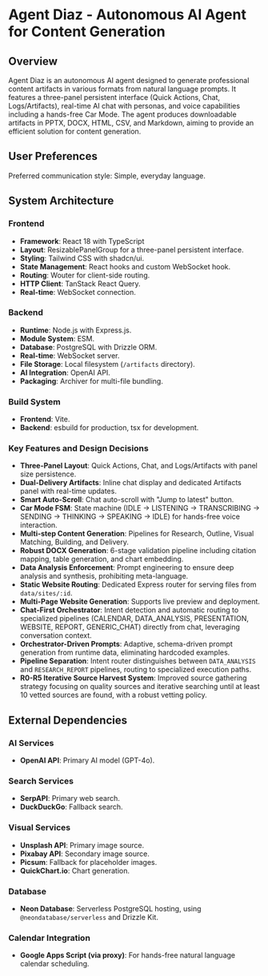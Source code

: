 # Agent Diaz - Autonomous AI Agent for Content Generation

## Overview
Agent Diaz is an autonomous AI agent designed to generate professional content artifacts in various formats from natural language prompts. It features a three-panel persistent interface (Quick Actions, Chat, Logs/Artifacts), real-time AI chat with personas, and voice capabilities including a hands-free Car Mode. The agent produces downloadable artifacts in PPTX, DOCX, HTML, CSV, and Markdown, aiming to provide an efficient solution for content generation.

## User Preferences
Preferred communication style: Simple, everyday language.

## System Architecture

### Frontend
- **Framework**: React 18 with TypeScript
- **Layout**: ResizablePanelGroup for a three-panel persistent interface.
- **Styling**: Tailwind CSS with shadcn/ui.
- **State Management**: React hooks and custom WebSocket hook.
- **Routing**: Wouter for client-side routing.
- **HTTP Client**: TanStack React Query.
- **Real-time**: WebSocket connection.

### Backend
- **Runtime**: Node.js with Express.js.
- **Module System**: ESM.
- **Database**: PostgreSQL with Drizzle ORM.
- **Real-time**: WebSocket server.
- **File Storage**: Local filesystem (`/artifacts` directory).
- **AI Integration**: OpenAI API.
- **Packaging**: Archiver for multi-file bundling.

### Build System
- **Frontend**: Vite.
- **Backend**: esbuild for production, tsx for development.

### Key Features and Design Decisions
- **Three-Panel Layout**: Quick Actions, Chat, and Logs/Artifacts with panel size persistence.
- **Dual-Delivery Artifacts**: Inline chat display and dedicated Artifacts panel with real-time updates.
- **Smart Auto-Scroll**: Chat auto-scroll with "Jump to latest" button.
- **Car Mode FSM**: State machine (IDLE → LISTENING → TRANSCRIBING → SENDING → THINKING → SPEAKING → IDLE) for hands-free voice interaction.
- **Multi-step Content Generation**: Pipelines for Research, Outline, Visual Matching, Building, and Delivery.
- **Robust DOCX Generation**: 6-stage validation pipeline including citation mapping, table generation, and chart embedding.
- **Data Analysis Enforcement**: Prompt engineering to ensure deep analysis and synthesis, prohibiting meta-language.
- **Static Website Routing**: Dedicated Express router for serving files from `data/sites/:id`.
- **Multi-Page Website Generation**: Supports live preview and deployment.
- **Chat-First Orchestrator**: Intent detection and automatic routing to specialized pipelines (CALENDAR, DATA_ANALYSIS, PRESENTATION, WEBSITE, REPORT, GENERIC_CHAT) directly from chat, leveraging conversation context.
- **Orchestrator-Driven Prompts**: Adaptive, schema-driven prompt generation from runtime data, eliminating hardcoded examples.
- **Pipeline Separation**: Intent router distinguishes between `DATA_ANALYSIS` and `RESEARCH_REPORT` pipelines, routing to specialized execution paths.
- **R0-R5 Iterative Source Harvest System**: Improved source gathering strategy focusing on quality sources and iterative searching until at least 10 vetted sources are found, with a robust vetting policy.

## External Dependencies

### AI Services
- **OpenAI API**: Primary AI model (GPT-4o).

### Search Services
- **SerpAPI**: Primary web search.
- **DuckDuckGo**: Fallback search.

### Visual Services
- **Unsplash API**: Primary image source.
- **Pixabay API**: Secondary image source.
- **Picsum**: Fallback for placeholder images.
- **QuickChart.io**: Chart generation.

### Database
- **Neon Database**: Serverless PostgreSQL hosting, using `@neondatabase/serverless` and Drizzle Kit.

### Calendar Integration
- **Google Apps Script (via proxy)**: For hands-free natural language calendar scheduling.